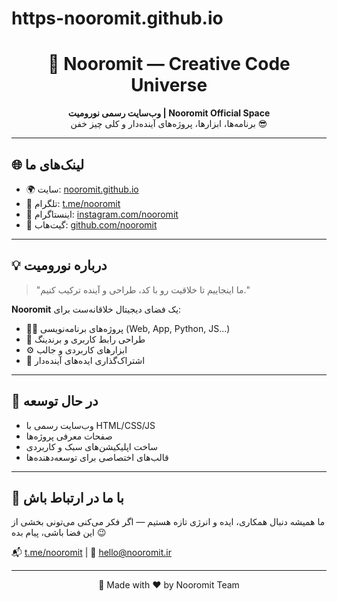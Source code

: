 # https-nooromit.github.io
<h1 align="center">🚀 Nooromit — Creative Code Universe</h1>

<p align="center">
  <b>وب‌سایت رسمی نورومیت | Nooromit Official Space</b><br>
  برنامه‌ها، ابزارها، پروژه‌های آینده‌دار و کلی چیز خفن 😎
</p>

---

## 🌐 لینک‌های ما

- 🌍 سایت: [nooromit.github.io](https://nooromit.github.io)
- 📱 تلگرام: [t.me/nooromit](https://t.me/nooromit)
- 📸 اینستاگرام: [instagram.com/nooromit](https://instagram.com/nooromit)
- 🧠 گیت‌هاب: [github.com/nooromit](https://github.com/nooromit)

---

## 💡 درباره نورومیت

> "ما اینجاییم تا خلاقیت رو با کد، طراحی و آینده ترکیب کنیم."

**Nooromit** یک فضای دیجیتال خلاقانه‌ست برای:
- 👨‍💻 پروژه‌های برنامه‌نویسی (Web, App, Python, JS...)
- 🎨 طراحی رابط کاربری و برندینگ
- ⚙️ ابزارهای کاربردی و جالب
- 🚀 اشتراک‌گذاری ایده‌های آینده‌دار

---

## 🧰 در حال توسعه

- وب‌سایت رسمی با HTML/CSS/JS
- صفحات معرفی پروژه‌ها
- ساخت اپلیکیشن‌های سبک و کاربردی
- قالب‌های اختصاصی برای توسعه‌دهنده‌ها

---

## 📢 با ما در ارتباط باش

ما همیشه دنبال همکاری، ایده و انرژی تازه هستیم — اگر فکر می‌کنی می‌تونی بخشی از این فضا باشی، پیام بده 😉

📬 [t.me/nooromit](https://t.me/nooromit) | 📩 hello@nooromit.ir

---

<p align="center">
  🌟 Made with ❤️ by Nooromit Team
</p>
